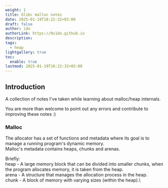 ```yaml
---
weight: 1
title: Glibc malloc notes
date: 2025-01-19T18:22:32+03:00
draft: false
author: ido
authorLink: https://0x1do.github.io
description: 
tags:
  - heap
lightgallery: true
toc:
  enable: true
lastmod: 2025-01-19T18:22:32+03:00
---
```


## Introduction
A collection of notes I've taken while learning about malloc/heap internals.

You are more than welcome to point out any errors and contribute to improving these notes :)

### Malloc
The allocator has a set of functions and metadata where its goal is to manage a running program's dynamic memory.\
Malloc's metadata contains heaps, chunks and arenas.

Briefly:\
heap - A large memory block that can be divided into smaller chunks, when the program allocates memory, it is taken from the heap.\
arena - A structure that manages the allocation process in the heap.\
chunk - A block of memory with varying sizes (within the heap).\